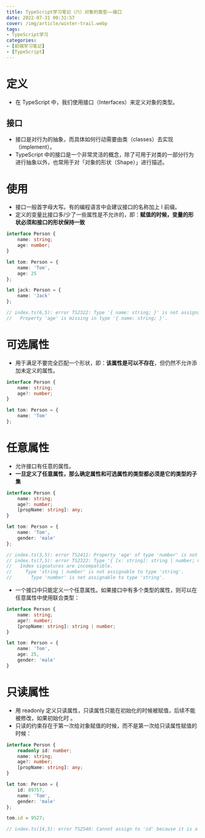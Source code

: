 ```yaml
---
title: TypeScript学习笔记（六）对象的类型——接口
date: 2022-07-31 00:31:57
cover: /img/article/winter-trail.webp
tags:
- TypeScript学习
categories:
- [前端学习笔记]
- [TypeScript]
---
```


# 定义

* 在 TypeScript 中，我们使用接口（Interfaces）来定义对象的类型。

## 接口

* 接口是对行为的抽象，而具体如何行动需要由类（classes）去实现（implement）。
* TypeScript 中的接口是一个非常灵活的概念，除了可用于对类的一部分行为进行抽象以外，也常用于对「对象的形状（Shape）」进行描述。

# 使用

* 接口一般首字母大写。有的编程语言中会建议接口的名称加上 I 前缀。
* 定义的变量比接口多/少了一些属性是不允许的，即：**赋值的时候，变量的形状必须和接口的形状保持一致**

```ts
interface Person {
    name: string;
    age: number;
}

let tom: Person = {
    name: 'Tom',
    age: 25
};

let jack: Person = {
    name: 'Jack'
};

// index.ts(6,5): error TS2322: Type '{ name: string; }' is not assignable to type 'Person'.
//   Property 'age' is missing in type '{ name: string; }'.
```

# 可选属性

* 用于满足不要完全匹配一个形状，即：**该属性是可以不存在**，但仍然不允许添加未定义的属性。

```ts
interface Person {
    name: string;
    age?: number;
}

let tom: Person = {
    name: 'Tom'
};
```

# 任意属性

* 允许接口有任意的属性。
* **一旦定义了任意属性，那么确定属性和可选属性的类型都必须是它的类型的子集**

```ts
interface Person {
    name: string;
    age?: number;
    [propName: string]: any;
}

let tom: Person = {
    name: 'Tom',
    gender: 'male'
};

// index.ts(3,5): error TS2411: Property 'age' of type 'number' is not assignable to string index type 'string'.
// index.ts(7,5): error TS2322: Type '{ [x: string]: string | number; name: string; age: number; gender: string; }' is not assignable to type 'Person'.
//   Index signatures are incompatible.
//     Type 'string | number' is not assignable to type 'string'.
//       Type 'number' is not assignable to type 'string'.
```

* 一个接口中只能定义一个任意属性。如果接口中有多个类型的属性，则可以在任意属性中使用联合类型：

```ts
interface Person {
    name: string;
    age?: number;
    [propName: string]: string | number;
}

let tom: Person = {
    name: 'Tom',
    age: 25,
    gender: 'male'
}
```

# 只读属性

* 用 readonly 定义只读属性，只读属性只能在初始化的时候被赋值，后续不能被修改，如果初始化时 。
* 只读的约束存在于第一次给对象赋值的时候，而不是第一次给只读属性赋值的时候：

```ts
interface Person {
    readonly id: number;
    name: string;
    age?: number;
    [propName: string]: any;
}

let tom: Person = {
    id: 89757,
    name: 'Tom',
    gender: 'male'
};

tom.id = 9527;

// index.ts(14,5): error TS2540: Cannot assign to 'id' because it is a constant or a read-only property.
```